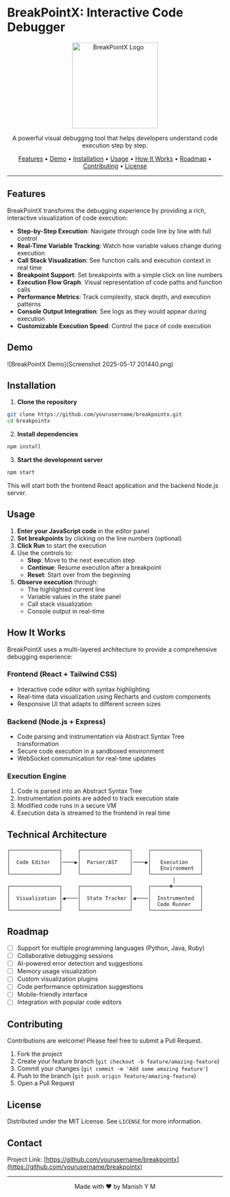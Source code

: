 # BreakPointX: Interactive Code Debugger

<p align="center">
  <img src="https://via.placeholder.com/200x200" alt="BreakPointX Logo" width="200" height="200">
</p>

<p align="center">
  A powerful visual debugging tool that helps developers understand code execution step by step.
</p>

<p align="center">
  <a href="#features">Features</a> •
  <a href="#demo">Demo</a> •
  <a href="#installation">Installation</a> •
  <a href="#usage">Usage</a> •
  <a href="#how-it-works">How It Works</a> •
  <a href="#roadmap">Roadmap</a> •
  <a href="#contributing">Contributing</a> •
  <a href="#license">License</a>
</p>

---

## Features

BreakPointX transforms the debugging experience by providing a rich, interactive visualization of code execution:

- **Step-by-Step Execution**: Navigate through code line by line with full control
- **Real-Time Variable Tracking**: Watch how variable values change during execution
- **Call Stack Visualization**: See function calls and execution context in real time
- **Breakpoint Support**: Set breakpoints with a simple click on line numbers
- **Execution Flow Graph**: Visual representation of code paths and function calls
- **Performance Metrics**: Track complexity, stack depth, and execution patterns
- **Console Output Integration**: See logs as they would appear during execution
- **Customizable Execution Speed**: Control the pace of code execution

## Demo

![BreakPointX Demo](Screenshot 2025-05-17 201440.png)

## Installation

1. **Clone the repository**
```bash
git clone https://github.com/yourusername/breakpointx.git
cd breakpointx
```

2. **Install dependencies**
```bash
npm install
```

3. **Start the development server**
```bash
npm start
```

This will start both the frontend React application and the backend Node.js server.

## Usage

1. **Enter your JavaScript code** in the editor panel
2. **Set breakpoints** by clicking on the line numbers (optional)
3. **Click Run** to start the execution
4. Use the controls to:
   - **Step**: Move to the next execution step
   - **Continue**: Resume execution after a breakpoint
   - **Reset**: Start over from the beginning
5. **Observe execution** through:
   - The highlighted current line
   - Variable values in the state panel
   - Call stack visualization
   - Console output in real-time

## How It Works

BreakPointX uses a multi-layered architecture to provide a comprehensive debugging experience:

### Frontend (React + Tailwind CSS)
- Interactive code editor with syntax highlighting
- Real-time data visualization using Recharts and custom components
- Responsive UI that adapts to different screen sizes

### Backend (Node.js + Express)
- Code parsing and instrumentation via Abstract Syntax Tree transformation
- Secure code execution in a sandboxed environment
- WebSocket communication for real-time updates

### Execution Engine
1. Code is parsed into an Abstract Syntax Tree
2. Instrumentation points are added to track execution state
3. Modified code runs in a secure VM
4. Execution data is streamed to the frontend in real time

## Technical Architecture

```
┌────────────────┐     ┌────────────────┐     ┌────────────────┐
│                │     │                │     │                │
│  Code Editor   │────▶│  Parser/AST    │────▶│   Execution    │
│                │     │                │     │   Environment  │
└────────────────┘     └────────────────┘     └────────────────┘
                                                      │
┌────────────────┐     ┌────────────────┐     ┌──────▼─────────┐
│                │     │                │     │                │
│  Visualization │◀────│  State Tracker │◀────│  Instrumented  │
│                │     │                │     │  Code Runner   │
└────────────────┘     └────────────────┘     └────────────────┘
```

## Roadmap

- [ ] Support for multiple programming languages (Python, Java, Ruby)
- [ ] Collaborative debugging sessions
- [ ] AI-powered error detection and suggestions
- [ ] Memory usage visualization
- [ ] Custom visualization plugins
- [ ] Code performance optimization suggestions
- [ ] Mobile-friendly interface
- [ ] Integration with popular code editors

## Contributing

Contributions are welcome! Please feel free to submit a Pull Request.

1. Fork the project
2. Create your feature branch (`git checkout -b feature/amazing-feature`)
3. Commit your changes (`git commit -m 'Add some amazing feature'`)
4. Push to the branch (`git push origin feature/amazing-feature`)
5. Open a Pull Request

## License

Distributed under the MIT License. See `LICENSE` for more information.

## Contact

Project Link: [https://github.com/yourusername/breakpointx](https://github.com/yourusername/breakpointx)

---

<p align="center">
  Made with ❤️ by Manish Y M
</p>

